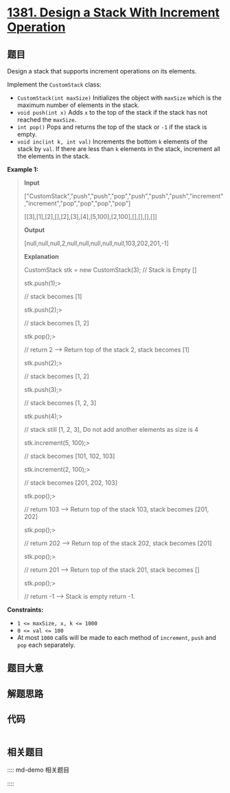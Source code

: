 # [1381. Design a Stack With Increment Operation](https://leetcode.com/problems/design-a-stack-with-increment-operation/)

## 题目

Design a stack that supports increment operations on its elements.

Implement the `CustomStack` class:

  * `CustomStack(int maxSize)` Initializes the object with `maxSize` which is the maximum number of elements in the stack.
  * `void push(int x)` Adds `x` to the top of the stack if the stack has not reached the `maxSize`.
  * `int pop()` Pops and returns the top of the stack or `-1` if the stack is empty.
  * `void inc(int k, int val)` Increments the bottom `k` elements of the stack by `val`. If there are less than `k` elements in the stack, increment all the elements in the stack.



**Example 1:**

> 
> 
> 
> 
> 
> **Input**
> 
> ["CustomStack","push","push","pop","push","push","push","increment","increment","pop","pop","pop","pop"]
> 
> [[3],[1],[2],[],[2],[3],[4],[5,100],[2,100],[],[],[],[]]
> 
> **Output**
> 
> [null,null,null,2,null,null,null,null,null,103,202,201,-1]
> 
> **Explanation**
> 
> CustomStack stk = new CustomStack(3); // Stack is Empty []
> 
> stk.push(1);> 
> > 
> > 
> > 
> > 
> > 
>   // stack becomes [1]
> 
> stk.push(2);> 
> > 
> > 
> > 
> > 
> > 
>   // stack becomes [1, 2]
> 
> stk.pop();> 
> > 
> > 
> > 
> > 
> > 
> > 
> // return 2 --> Return top of the stack 2, stack becomes [1]
> 
> stk.push(2);> 
> > 
> > 
> > 
> > 
> > 
>   // stack becomes [1, 2]
> 
> stk.push(3);> 
> > 
> > 
> > 
> > 
> > 
>   // stack becomes [1, 2, 3]
> 
> stk.push(4);> 
> > 
> > 
> > 
> > 
> > 
>   // stack still [1, 2, 3], Do not add another elements as size is 4
> 
> stk.increment(5, 100);> 
> > 
> > 
> > 
> // stack becomes [101, 102, 103]
> 
> stk.increment(2, 100);> 
> > 
> > 
> > 
> // stack becomes [201, 202, 103]
> 
> stk.pop();> 
> > 
> > 
> > 
> > 
> > 
> > 
> // return 103 --> Return top of the stack 103, stack becomes [201, 202]
> 
> stk.pop();> 
> > 
> > 
> > 
> > 
> > 
> > 
> // return 202 --> Return top of the stack 202, stack becomes [201]
> 
> stk.pop();> 
> > 
> > 
> > 
> > 
> > 
> > 
> // return 201 --> Return top of the stack 201, stack becomes []
> 
> stk.pop();> 
> > 
> > 
> > 
> > 
> > 
> > 
> // return -1 --> Stack is empty return -1.

**Constraints:**

  * `1 <= maxSize, x, k <= 1000`
  * `0 <= val <= 100`
  * At most `1000` calls will be made to each method of `increment`, `push` and `pop` each separately.


## 题目大意

## 解题思路

## 代码

```javascript

```

## 相关题目

:::: md-demo 相关题目

::::
